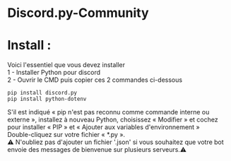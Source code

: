 # Discord.py-Community
# Install : 
Voici l'essentiel que vous devez installer <br>
1 - Installer Python pour discord <br>
2 - Ouvrir le CMD puis copier ces 2 commandes ci-dessous<br />
```
pip install discord.py
pip install python-dotenv
```
S'il est indiqué « pip n'est pas reconnu comme commande interne ou externe », installez à nouveau Python, choisissez « Modifier » et cochez pour installer « PIP » et « Ajouter aux variables d'environnement » <br />
Double-cliquez sur votre fichier « *.py ».<br />
 ⚠️ N'oubliez pas d'ajouter un fichier '.json' si vous souhaitez que votre bot envoie des messages de bienvenue sur plusieurs serveurs.⚠️
